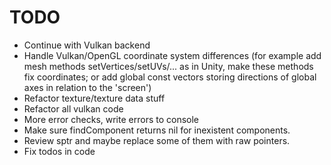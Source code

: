 # TODO

* Continue with Vulkan backend
* Handle Vulkan/OpenGL coordinate system differences
(for example add mesh methods setVertices/setUVs/... as in Unity, make these methods fix coordinates;
or add global const vectors storing directions of global axes in relation to the 'screen')
* Refactor texture/texture data stuff
* Refactor all vulkan code
* More error checks, write errors to console
* Make sure findComponent returns nil for inexistent components.
* Review sptr and maybe replace some of them with raw pointers.
* Fix todos in code